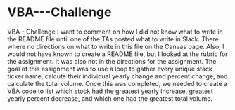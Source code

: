 # VBA---Challenge
VBA - Challenge
I want to comment on how I did not know what to write in the README file until one of the TAs posted what to write in Slack. There where no directions on what to write in this file on the Canvas page. Also, I would not have known to create a README file, but I looked at the rubric for the assignment. It was also not in the directions for the assignment.
The goal of this assignment was to use a loop to gather every unique stack ticker name, calcute their individual yearly change and percent change, and calculate the total volume. Once this was completed, we needed to create a VBA code to list which stock had the greatest yearly increase, greatest yearly percent decrease, and which one had the greatest total volume.
